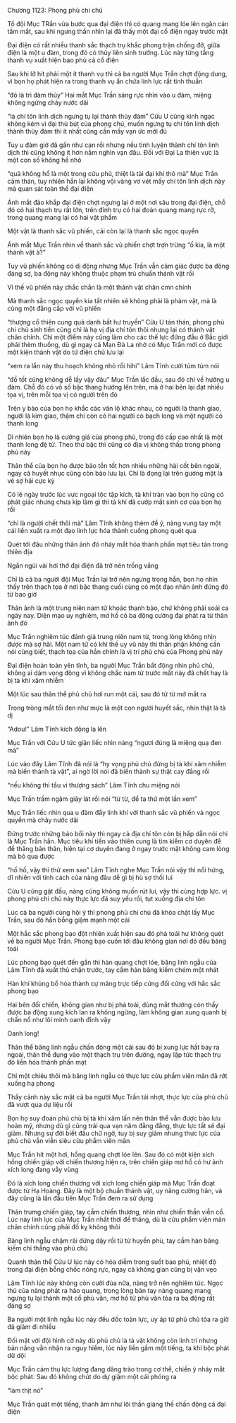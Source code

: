 




Chương 1123: Phong phủ chi chủ


Tổ đội Mục TRần vừa bước qua đại điện thì có quang mang lóe lên ngăn cản tầm mắt, sau khi ngưng thần nhìn lại đã thấy một đại cổ điện ngay trước mặt

Đại điện có rất nhiều thanh sắc thạch trụ khắc phong trận chống đỡ, giữa điện là một u đàm, trong đó có thủy liên sinh trưởng. Lúc này từng tầng thanh vụ xuất hiện bao phủ cả cổ điện

Sau khi lỡ hít phải một ít thanh vụ thì cả ba người Mục Trần chợt động dung, vì bọn họ phát hiện ra trong thanh vụ ẩn chứa linh lực rất tinh thuần

“đó là trì đàm thủy” Hai mắt Mục Trần sáng rực nhìn vào u đàm, miệng không ngừng chảy nước dãi

“là chí tôn linh dịch ngưng tụ lại thành thủy đàm” Cửu U cũng kinh ngạc không kém vì đại thủ bút của phong chủ, muốn ngưng tụ chí tôn linh dịch thành thủy đàm thì ít nhất cũng cần mấy vạn ức mới đủ

Tuy u đàm giờ đã gần như cạn rồi nhưng nếu tinh luyện thành chí tôn linh dịch thì cũng không ít hơn năm nghìn vạn đâu. Đối với Đại La thiên vực là một con số không hề nhỏ

“quả không hổ là một trong cửu phủ, thiệt là tài đại khí thô mà” Mục Trần cảm thán, tuy nhiên hắn lại không vội vàng vơ vét mấy chí tôn linh dịch này mà quan sát toàn thể đại điện

Ánh mắt đảo khắp đại điện chợt ngưng lại ở một nơi sâu trong đại điện, chỗ đó có hai thạch trụ rất lớn, trên đỉnh trụ có hai đoàn quang mang rực rỡ, trong quang mang lại có hai vật phẩm

Một vật là thanh sắc vũ phiến, cái còn lại là thanh sắc ngọc quyển

Ánh mắt Mục Trần nhìn về thanh sắc vũ phiến chợt trợn trừng “ố kìa, là một thánh vật à?”

Tuy vũ phiến không có dị động nhưng Mục Trần vẫn cảm giác được ba động đáng sợ, ba động này không thuộc phạm trù chuẩn thánh vật rồi

Vì thế vũ phiến này chắc chắn là một thánh vật chân cmn chính

Mà thanh sắc ngọc quyển kia tất nhiên sẽ không phải là phàm vật, mà là cùng một đẳng cấp với vũ phiến

“thượng cổ thiên cung quả danh bất hư truyền” Cửu U tán thán, phong phủ chi chủ sinh tiền cũng chỉ là hạ vị địa chí tôn thôi nhưng lại có thánh vật chân chính. Chỉ một điểm này cũng làm cho các thế lực đứng đầu ở Bắc giới phải thèm thuồng, dù gì ngay cả Mạn Đà La nhờ có Mục Trần mới có được một kiện thánh vật do tứ điện chủ lưu lại

“xem ra lần này thu hoạch không nhỏ rồi hihi” Lâm Tĩnh cười tủm tủm nói

“đồ tốt cũng không dễ lấy vậy đâu” Mục Trần lắc đầu, sau đó chỉ về hướng u đàm. Chỗ đó có vô số bậc thang hướng lên trên, mà ở hai bên lại đạt nhiều tọa vị, trên mỗi tọa vị có người trên đó

Trên y bào của bọn họ khắc các văn lộ khác nhau, có người là thanh giao, người là kim giao, thậm chí còn có hai người có bạch long và một người có thanh long

Dĩ nhiên bọn họ là cường giả của phong phủ, trong đó cấp cao nhất là một thanh long đệ tử. Theo thứ bậc thì cũng có địa vị không thấp trong phong phủ này

Thân thể của bọn họ được bảo tồn tốt hơn nhiều những hài cốt bên ngoài, ngay cả huyết nhục cũng còn bảo lưu lại. Chỉ là đọng lại trên gương mặt là vẻ sợ hãi cực kỳ

Có lẽ ngày trước lúc vực ngoại tộc tập kích, tà khí tràn vào bọn họ cũng có phát giác nhưng chưa kịp làm gì thì tà khí đã cướp mất sinh cơ của bọn họ rồi

“chỉ là người chết thôi mà” Lâm Tĩnh không thèm để ý, nàng vung tay một cái liền xuất ra một đạo linh lực hóa thành cuồng phong quét qua

Quét tới đâu những thân ảnh đó nháy mắt hóa thành phấn mạt tiêu tán trong thiên địa

Ngắn ngủi vài hơi thở đại điện đã trở nên trống vắng

Chỉ là cả ba người đội Mục Trần lại trở nên ngưng trọng hẳn, bọn họ nhìn thấy trên thạch tọa ở nơi bậc thang cuối cùng có một đạo nhân ảnh đứng đó từ bao giờ

Thân ảnh là một trung niên nam tử khoác thanh bào, chứ không phải soái ca ngày nay. Diện mạo uy nghiêm, mơ hồ có ba động cường đại phát ra từ thân ảnh đó

Mục Trần nghiêm túc đánh giá trung niên nam tử, trong lòng không nhịn được mà sợ hãi. Một nam tử có khí thế uy vũ này thì thân phận không cần nói cũng biết, thạch tọa của hắn chính là vị trí phủ chủ của Phong phủ này

Đại điện hoàn toàn yên tĩnh, ba người Mục Trần bất động nhìn phủ chủ, không ai dám vọng động vì không chắc nam tử trước mắt này đã chết hay là bị tà khí xâm nhiễm

Một lúc sau thân thể phủ chủ hơi run một cái, sau đó từ từ mở mắt ra

Trong tròng mắt tối đen như mực là một con ngươi huyết sắc, nhìn thật là tà dị

“Adou!” Lâm Tĩnh kích động la lên

Mục Trần với Cửu U tức giận liếc nhìn nàng “ngươi đúng là miệng quạ đen mà”

Lúc vào đây Lâm Tĩnh đã nói là “hy vọng phủ chủ đừng bị tà khí xâm nhiễm mà biến thành tà vật”, ai ngờ lời nói đã biến thành sự thật cay đắng rồi

“nếu không thì tẩu vi thượng sách” Lâm Tĩnh chu miệng nói

Mục Trần trầm ngâm giây lát rồi nói “từ từ, để ta thử một lần xem”

Mục Trần liếc nhìn qua u đàm đầy linh khí với thanh sắc vũ phiến và ngọc quyển mà chảy nước dãi

Đứng trước những bảo bối này thì ngay cả địa chí tôn còn bị hấp dẫn nói chi là Mục Trần hắn. Mục tiêu khi tiến vào thiên cung là tìm kiếm cơ duyên để đề thăng bản thân, hiện tại cơ duyên đang ở ngay trước mặt không cam lòng mà bỏ qua được

“hố hố, vậy thì thử xem sao” Lâm Tĩnh nghe Mục Trần nói vậy thì nổi hứng, dĩ nhiên với tính cách của nàng đâu dễ gì bị hù sợ thối lui

Cửu U cũng gật đầu, nàng cũng không muốn rút lui, vậy thì cùng hợp lực. vị phong phủ chi chủ này thực lực đã suy yếu rồi, tụt xuống địa chí tôn

Lúc cả ba người cùng hội ý thì phong phủ chi chủ đã khóa chặt lấy Mục Trần, sau đó hắn bỗng giậm mạnh một cái

Một hắc sắc phong bạo đột nhiên xuất hiện sau đó phá toái hư không quét về ba người Mục Trần. Phong bạo cuốn tới đâu không gian nơi đó đều băng toái

Lúc phong bạo quét đến gần thì hàn quang chợt lóe, băng linh ngẫu của Lâm Tĩnh đã xuất thủ chặn trước, tay cầm hàn băng kiếm chém một nhát

Hàn khí khủng bố hóa thành cự mãng trực tiếp cứng đối cứng với hắc sắc phong bạo

Hai bên đối chiến, không gian như bị phá toái, dùng mắt thường còn thấy được ba động xung kích lan ra không ngừng, làm không gian xung quanh bị chấn nổ như lôi minh oanh đỉnh vậy

Oanh long!

Thân thể băng linh ngẫu chấn động một cái sau đó bị xung lực hất bay ra ngoài, thân thể đụng vào một thạch trụ trên đường, ngay lập tức thạch trụ đó liền hóa thành phấn mạt

Chỉ một chiêu thôi mà băng linh ngẫu có thực lực cửu phẩm viên mãn đã rớt xuống hạ phong

Thấy cảnh này sắc mặt cả ba người Mục Trần tái nhợt, thực lực của phủ chủ đã vượt qua dự liệu rồi

Bọn họ suy đoán phủ chủ bị tà khí xâm lấn nên thân thể vẫn được bảo lưu hoàn mỹ, nhưng dù gì cũng trải qua vạn năm đằng đẳng, thực lực tất sẽ đại giảm. Nhưng sự đời biết đâu chữ ngờ, tuy bị suy giảm nhưng thực lực của phủ chủ vẫn viễn siêu cửu phẩm viên mãn

Mục Trần hít một hơi, hồng quang chợt lóe lên. Sau đó có một kiện xích hồng chiến giáp với chiến thương hiện ra, trên chiến giáp mơ hồ có hư ảnh xích long đang vẫy vùng

Đó là xích long chiến thương với xích long chiến giáp mà Mục Trần đoạt được từ Hạ Hoàng. Đây là một bộ chuẩn thánh vật, uy năng cường hãn, và đây cũng là lần đầu tiên Mục Trần đem ra sử dụng

Thân trumg chiến giáp, tay cầm chiến thương, nhìn như chiến thần viễn cổ. Lúc này linh lực của Mục Trần nhất thời đề thăng, dù là cửu phẩm viên mãn chân chính cũng phải đố kỵ không thôi

Băng linh ngẫu chậm rãi đứng dậy rồi từ từ huyền phù, tay cầm hàn băng kiếm chỉ thẳng vào phủ chủ

Quanh thân thể Cửu U lúc này có hỏa diễm trong suốt bao phủ, nhiệt độ trong đại điện bỗng chốc nóng rực, ngay cả không gian cũng bị vặn vẹo

Lâm Tĩnh lúc này không còn cười đùa nữa, nàng trở nên nghiêm túc. Ngọc thủ của nàng phát ra hào quang, trong lòng bàn tay nàng quang mang ngưng tụ lại thành một cổ phù văn, mơ hồ từ phù văn tỏa ra ba động rất đáng sợ

Ba người một linh ngẫu lúc này đều dốc toàn lực, uy áp từ phủ chủ tỏa ra giờ đã giảm đi nhiều

Đối mặt với đội hình cỡ này dù phủ chủ là tà vật không còn linh trí nhưng bản năng vẫn nhận ra nguy hiểm, lúc này liền gầm một tiếng, ta khí bộc phát dữ dội

Mục Trần cảm thụ lực lượng đang dâng trào trong cơ thể, chiến ý nháy mắt bộc phát. Sau đó không chút do dự giậm một cái phóng ra

“làm thịt nó”

Mục Trần quát một tiếng, thanh âm như lôi thần giáng thế chấn động cả đại điện




